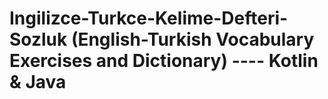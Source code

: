 # Ingilizce-Turkce-Kelime-Defteri-Sozluk (English-Turkish Vocabulary Exercises and Dictionary) ---- Kotlin & Java
